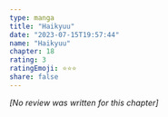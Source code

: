 ```yaml
---
type: manga
title: "Haikyuu"
date: "2023-07-15T19:57:44"
name: "Haikyuu"
chapter: 18
rating: 3
ratingEmoji: ⭐️⭐️⭐️
share: false
---
```


_[No review was written for this chapter]_
